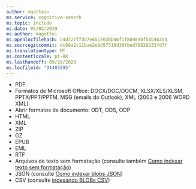 ```yaml
---
author: mgottein
ms.service: cognitive-search
ms.topic: include
ms.date: 05/02/2019
ms.author: magottei
ms.openlocfilehash: c4d727ffdd7e6517638b46f1f809890f5bb46354
ms.sourcegitcommit: dc68a2c11bae2e9d57310d39fbed76628233fd7f
ms.translationtype: MT
ms.contentlocale: pt-BR
ms.lasthandoff: 09/28/2020
ms.locfileid: "91403595"
---
```

* PDF
* Formatos de Microsoft Office: DOCX/DOC/DOCM, XLSX/XLS/XLSM, PPTX/PPT/PPTM, MSG (emails do Outlook), XML (2003 e 2006 WORD XML)
* Abrir formatos de documento: ODT, ODS, ODP  
* HTML
* XML
* ZIP
* GZ
* EPUB
* EML
* RTF
* Arquivos de texto sem formatação (consulte também [Como indexar texto sem formatação](../articles/search/search-howto-index-plaintext-blobs.md))
* JSON (consulte [Como indexar blobs JSON](../articles/search/search-howto-index-json-blobs.md))
* CSV (consulte [indexando BLOBs CSV](../articles/search/search-howto-index-csv-blobs.md))